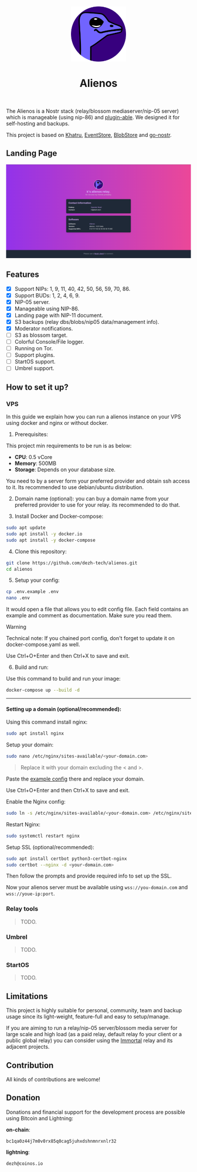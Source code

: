 <p align="center"> 
    <img alt="alienos" src="./static/images/logo.png" width="150" height="150" />
</p>

<h1 align="center">
Alienos
</h1>

<br/>


The Alienos is a Nostr stack (relay/blossom mediaserver/nip-05 server) which is manageable (using nip-86) and [plugin-able](wip). We designed it for self-hosting and backups.

This project is based on [Khatru](https://github.com/fiatjaf/khatru), [EventStore](https://github.com/fiatjaf/eventstore), [BlobStore](github.com/kehiy/blobstore) and [go-nostr](github.com/nbd-wtf/go-nostr).


## Landing Page

<img alt="alienos" src="./static/images/screenshot.png" />

## Features

- [X] Support NIPs: 1, 9, 11, 40, 42, 50, 56, 59, 70, 86.
- [X] Support BUDs: 1, 2, 4, 6, 9.
- [X] NIP-05 server.
- [X] Manageable using NIP-86.
- [X] Landing page with NIP-11 document.
- [X] S3 backups (relay dbs/blobs/nip05 data/management info).
- [X] Moderator notifications.
- [ ] S3 as blossom target.
- [ ] Colorful Console/File logger.
- [ ] Running on Tor.
- [ ] Support plugins.
- [ ] StartOS support.
- [ ] Umbrel support.

## How to set it up?

### VPS

In this guide we explain how you can run a alienos instance on your VPS using docker and nginx or without docker.

1. Prerequisites:

This project min requirements to be run is as below:

- **CPU**: 0.5 vCore
- **Memory**: 500MB
- **Storage**: Depends on your database size.

You need to by a server form your preferred provider and obtain ssh access to it.
Its recommended to use debian/ubuntu distribution.

2. Domain name (optional): you can buy a domain name from your preferred provider to use for your relay. its recommended to do that.

3. Install Docker and Docker-compose:

```bash
sudo apt update
sudo apt install -y docker.io
sudo apt install -y docker-compose
```

4. Clone this repository:

```bash
git clone https://github.com/dezh-tech/alienos.git
cd alienos
```

5. Setup your config:

```bash
cp .env.example .env
nano .env
```

It would open a file that allows you to edit config file. Each field contains an example and comment as documentation. Make sure you read them.

> [!WARNING]
> Technical note:
> If you chained port config, don't forget to update it on docker-compose.yaml as well.

Use Ctrl+O+Enter and then Ctrl+X to save and exit.

6. Build and run:

Use this command to build and run your image:

```bash
docker-compose up --build -d
```

---

#### Setting up a domain (optional/recommended):

Using this command install nginx:

```bash
sudo apt install nginx
```

Setup your domain:

```bash
sudo nano /etc/nginx/sites-available/<your-domain.com>
```

> Replace it with your domain excluding the < and >.

Paste the [example config](nginx.conf) there and replace your domain.

Use Ctrl+O+Enter and then Ctrl+X to save and exit.

Enable the Nginx config:

```bash
sudo ln -s /etc/nginx/sites-available/<your-domain.com> /etc/nginx/sites-enabled/
```

Restart Nginx:

```bash
sudo systemctl restart nginx
```

Setup SSL (optional/recommended):

```bash
sudo apt install certbot python3-certbot-nginx
sudo certbot --nginx -d <your-domain.com>
```

Then follow the prompts and provide required info to set up the SSL.


Now your alienos server must be available using `wss://you-domain.com` and `wss://youe-ip:port`.

### Relay tools

> TODO.

### Umbrel

> TODO.

### StartOS

> TODO.

## Limitations

This project is highly suitable for personal, community, team and backup usage since its light-weight, feature-full and easy to setup/manage.

If you are aiming to run a relay/nip-05 server/blossom media server for large scale and high load (as a paid relay, default relay fo your client or a public global relay) you can consider using the [Immortal](https://github.com/dezh-tech/immortal) relay and its adjacent projects.

## Contribution

All kinds of contributions are welcome!

## Donation

Donations and financial support for the development process are possible using Bitcoin and Lightning:

**on-chain**:

```
bc1qa0z44j7m0v0rx85q0cag5juhxdshnmnrxnlr32
```

**lightning**: 

```
dezh@coinos.io
```
